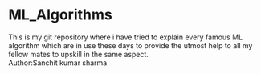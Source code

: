 # ML_Algorithms
This is my git repository where i have tried to explain every famous ML algorithm which are in use these days to provide the utmost help to all my fellow mates to upskill in the same aspect.
<br>
Author:Sanchit kumar sharma
